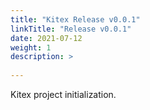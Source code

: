 ```yaml
---
title: "Kitex Release v0.0.1"
linkTitle: "Release v0.0.1"
date: 2021-07-12
weight: 1
description: >
  
---
```


Kitex project initialization.